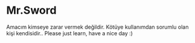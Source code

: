 # Mr.Sword
Amacım kimseye zarar vermek değildir. Kötüye kullanımdan sorumlu olan kişi kendisidir..
  Please just learn, have a nice day :)
